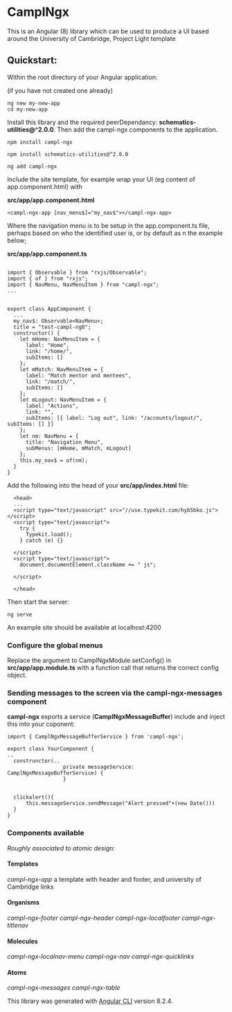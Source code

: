 # CamplNgx

This is an Angular (8) library which can be used to produce a UI based around the University of Cambridge, Project Light template

## Quickstart:

Within the root directory of your Angular application:

(if you have not created one already)

```
ng new my-new-app
cd my-new-app
```

Install this library and the required peerDependancy: **schematics-utilities@^2.0.0**. Then add the campl-ngx components to the application.

```
npm install campl-ngx

npm install schematics-utilities@^2.0.0

ng add campl-ngx
```

Include the site template, for example wrap your UI (eg content of app.component.html) with

**src/app/app.component.html**

```
<campl-ngx-app [nav_menu$]="my_nav$"></campl-ngx-app>
```

Where the navigation menu is to be setup in the app.component.ts file, perhaps based on who the identified user is, or by default as n the example below;

**src/app/app.component.ts**

```

import { Observable } from "rxjs/Observable";
import { of } from "rxjs";
import { NavMenu, NavMenuItem } from "campl-ngx";
...


export class AppComponent {
  ...
  my_nav$: Observable<NavMenu>;
  title = "test-campl-ng8";
  constructor() {
    let mHome: NavMenuItem = {
      label: "Home",
      link: "/home/",
      subItems: []
    };
    let mMatch: NavMenuItem = {
      label: "Match mentor and mentees",
      link: "/match/",
      subItems: []
    };
    let mLogout: NavMenuItem = {
      label: "Actions",
      link: "",
      subItems: [{ label: "Log out", link: "/accounts/logout/", subItems: [] }]
    };
    let nm: NavMenu = {
      title: "Navigation Menu",
      subMenus: [mHome, mMatch, mLogout]
    };
    this.my_nav$ = of(nm);
  }
}
```

Add the following into the head of your **src/app/index.html** file:

```
  <head>
  ...
  <script type="text/javascript" src="//use.typekit.com/hyb5bko.js"></script>
  <script type="text/javascript">
    try {
      Typekit.load();
    } catch (e) {}

  </script>
  <script type="text/javascript">
    document.documentElement.className += " js";

  </script>

  </head>
```

Then start the server:

```
ng serve
```

An example site should be available at localhost:4200

### Configure the global menus

Replace the argument to CamplNgxModule.setConfig() in **src/app/app.module.ts** with a function call that returns the correct config object.

### Sending messages to the screen via the campl-ngx-messages component

**campl-ngx** exports a service (**CamplNgxMessageBuffer**) include and inject this into your coponent:

```
import { CamplNgxMessageBufferService } from 'campl-ngx';

export class YourComponent {
..
  construnctor(..
                  private messageService: CamplNgxMessageBufferService) {
                  }


  clickalert(){
      this.messageService.sendMessage("Alert pressed"+(new Date()))
  }
}
```

### Components available

*Roughly associated to atomic design:*

#### Templates

_campl-ngx-app_  a template with header and footer, and university of Cambridge links

#### Organisms

_campl-ngx-footer_
_campl-ngx-header_
_campl-ngx-localfooter_
_campl-ngx-titlenav_

#### Molecules

_campl-ngx-localnav-menu_
_campl-ngx-nav_
_campl-ngx-quicklinks_


#### Atoms

_campl-ngx-messages_
_campl-ngx-table_


This library was generated with [Angular CLI](https://github.com/angular/angular-cli) version 8.2.4.
